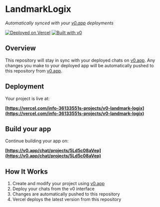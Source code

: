 # LandmarkLogix

*Automatically synced with your [v0.app](https://v0.app) deployments*

[![Deployed on Vercel](https://img.shields.io/badge/Deployed%20on-Vercel-black?style=for-the-badge&logo=vercel)](https://vercel.com/info-36133551s-projects/v0-landmark-logix)
[![Built with v0](https://img.shields.io/badge/Built%20with-v0.app-black?style=for-the-badge)](https://v0.app/chat/projects/5Ld5c08aVep)

## Overview

This repository will stay in sync with your deployed chats on [v0.app](https://v0.app).
Any changes you make to your deployed app will be automatically pushed to this repository from [v0.app](https://v0.app).

## Deployment

Your project is live at:

**[https://vercel.com/info-36133551s-projects/v0-landmark-logix](https://vercel.com/info-36133551s-projects/v0-landmark-logix)**

## Build your app

Continue building your app on:

**[https://v0.app/chat/projects/5Ld5c08aVep](https://v0.app/chat/projects/5Ld5c08aVep)**

## How It Works

1. Create and modify your project using [v0.app](https://v0.app)
2. Deploy your chats from the v0 interface
3. Changes are automatically pushed to this repository
4. Vercel deploys the latest version from this repository